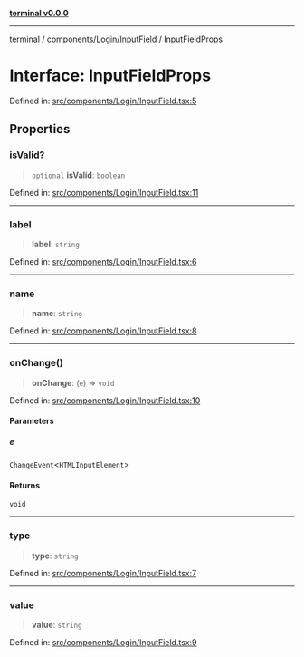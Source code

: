 [**terminal v0.0.0**](../../../../README.md)

***

[terminal](../../../../README.md) / [components/Login/InputField](../README.md) / InputFieldProps

# Interface: InputFieldProps

Defined in: [src/components/Login/InputField.tsx:5](https://github.com/FlaviusAugustus/TERMINAL/blob/258124fac8603be0937ac71a9a4235f9a6b6ea30/Client/src/components/Login/InputField.tsx#L5)

## Properties

### isValid?

> `optional` **isValid**: `boolean`

Defined in: [src/components/Login/InputField.tsx:11](https://github.com/FlaviusAugustus/TERMINAL/blob/258124fac8603be0937ac71a9a4235f9a6b6ea30/Client/src/components/Login/InputField.tsx#L11)

***

### label

> **label**: `string`

Defined in: [src/components/Login/InputField.tsx:6](https://github.com/FlaviusAugustus/TERMINAL/blob/258124fac8603be0937ac71a9a4235f9a6b6ea30/Client/src/components/Login/InputField.tsx#L6)

***

### name

> **name**: `string`

Defined in: [src/components/Login/InputField.tsx:8](https://github.com/FlaviusAugustus/TERMINAL/blob/258124fac8603be0937ac71a9a4235f9a6b6ea30/Client/src/components/Login/InputField.tsx#L8)

***

### onChange()

> **onChange**: (`e`) => `void`

Defined in: [src/components/Login/InputField.tsx:10](https://github.com/FlaviusAugustus/TERMINAL/blob/258124fac8603be0937ac71a9a4235f9a6b6ea30/Client/src/components/Login/InputField.tsx#L10)

#### Parameters

##### e

`ChangeEvent`\<`HTMLInputElement`\>

#### Returns

`void`

***

### type

> **type**: `string`

Defined in: [src/components/Login/InputField.tsx:7](https://github.com/FlaviusAugustus/TERMINAL/blob/258124fac8603be0937ac71a9a4235f9a6b6ea30/Client/src/components/Login/InputField.tsx#L7)

***

### value

> **value**: `string`

Defined in: [src/components/Login/InputField.tsx:9](https://github.com/FlaviusAugustus/TERMINAL/blob/258124fac8603be0937ac71a9a4235f9a6b6ea30/Client/src/components/Login/InputField.tsx#L9)
